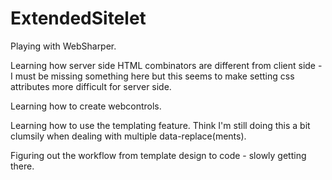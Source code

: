 ExtendedSitelet
===============

Playing with WebSharper.

Learning how server side HTML combinators are different from client side - I must be missing something here but this seems to 
make setting css attributes more difficult for server side.

Learning how to create webcontrols.

Learning how to use the templating feature. Think I'm still doing this a bit clumsily when dealing with multiple data-replace(ments).

Figuring out the workflow from template design to code - slowly getting there.